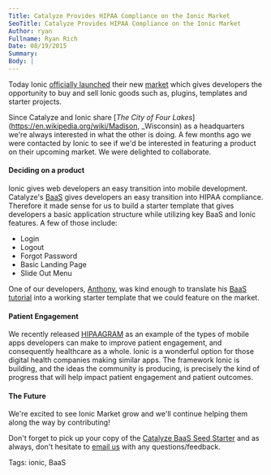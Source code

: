 ```yaml
---
Title: Catalyze Provides HIPAA Compliance on the Ionic Market
SeoTitle: Catalyze Provides HIPAA Compliance on the Ionic Market
Author: ryan
Fullname: Ryan Rich
Date: 08/19/2015
Summary: 
Body: |
---
```

Today Ionic [officially launched](//blog.ionic.io/introducing-the-ionic-market-buy-and-sell-ionic-starters-plugins-and-themes/) their new [market](//market.ionic.io) which gives developers the opportunity to buy and sell Ionic goods such as, plugins, templates and starter projects.

Since Catalyze and Ionic share [_The City of Four Lakes_](https://en.wikipedia.org/wiki/Madison, _Wisconsin) as a headquarters we're always interested in what the other is doing. A few months ago we were contacted by Ionic to see if we'd be interested in featuring a product on their upcoming market. We were delighted to collaborate.

#### Deciding on a product

Ionic gives web developers an easy transition into mobile development. Catalyze's [BaaS](//catalyze.io/baas) gives developers an easy transition into HIPAA compliance. Therefore it made sense for us to build a starter template that gives developers a basic application structure while utilizing key BaaS and Ionic features. A few of those include:

- Login
- Logout
- Forgot Password
- Basic Landing Page
- Slide Out Menu

One of our developers, [Anthony](https://www.linkedin.com/in/anthonypleshek), was kind enough to translate his [BaaS tutorial](//catalyze.io/blog/create-a-hipaa-compliant-mobile-application-with-ionic-and-the-catalyze-api) into a working starter template that we could feature on the market.

#### Patient Engagement

We recently released [HIPAAGRAM](http://hipaagr.am) as an example of the types of mobile apps developers can make to improve patient engagement, and consequently healthcare as a whole. Ionic is a wonderful option for those digital health companies making similar apps. The framework Ionic is building, and the ideas the community is producing, is precisely the kind of progress that will help impact patient engagement and patient outcomes.

#### The Future

We're excited to see Ionic Market grow and we'll continue helping them along the way by contributing!

Don't forget to pick up your copy of the [Catalyze BaaS Seed Starter](//market.ionic.io/starters/catalyze-baas-seed) and as always, don't hesitate to [email us](mailto:hello@catalyze.io) with any questions/feedback.

Tags: ionic, BaaS